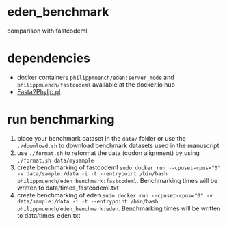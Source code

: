 # eden_benchmark
comparison with fastcodeml

# dependencies

- docker containers `philippmuench/eden:server_mode` and `philippmuench/fastcodeml` available at the docker.io hub
- [Fasta2Phylip.pl](https://indra.mullins.microbiol.washington.edu/cgi-bin/perlscript/info.cgi?ID=Fasta2Phylip.pl&path=perlscript-scripts)

# run benchmarking

1. place your benchmark dataset in the `data/` folder or use the `./download.sh` to download benchmark datasets used in the manuscript
2. use `./format.sh` to reformat the data (codon alignment) by using `./format.sh data/mysample`
3. create benchmarking of fastcodeml `sudo docker run --cpuset-cpus="0" -v data/sample:/data -i -t --entrypoint /bin/bash philippmuench/eden_benchmark:fastcodeml`. Benchmarking times will be written to data/times_fastcodeml.txt
4. create benchmarking of eden `sudo docker run --cpuset-cpus="0" -v data/sample:/data -i -t --entrypoint /bin/bash philippmuench/eden_benchmark:eden`. Benchmarking times will be written to data/times_eden.txt
